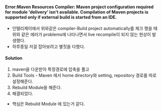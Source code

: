 #### Error:Maven Resources Compiler: Maven project configuration required for module 'delivery' isn't available. Compilation of Maven projects is supported only if external build is started from an IDE.

- 인텔리제이에서 위와같은 compiler-Build project automatically를 체크 했을 때 위와 같은 에러가 problems에 나타나면서 live recompile이 되지 않는 현상이 발생했다.
- 하루종일 저걸 잡아보려고 별짓을 다했다.

#### Solution
1. maven을 다운받아 특정경로에 압축을 풀고
2. Build Tools - Maven 에서 home directory와 setting, repository 경로를 따로 설정해준다.
3. Rebuild Module을 해준다.
4. 해결되었다.

- 핵심은 Rebuild Module 에 있는거 같다.